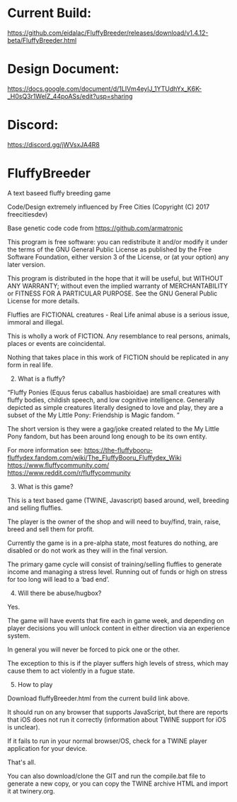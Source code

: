 # Current Build:
https://github.com/eidalac/FluffyBreeder/releases/download/v1.4.12-beta/FluffyBreeder.html

# Design Document:
https://docs.google.com/document/d/1LIVm4eylJ_1YTUdhYx_K6K-_H0sQ3r1WelZ_44poASs/edit?usp=sharing

# Discord:
https://discord.gg/jWVsxJA4R8

# FluffyBreeder
A text baseed fluffy breeding game

Code/Design extremely influenced by Free Cities (Copyright (C) 2017  freecitiesdev)

Base genetic code code from https://github.com/armatronic 

This program is free software: you can redistribute it and/or modify it under the terms of the GNU General Public License as published by the Free Software Foundation, either version 3 of the License, or (at your option) any later version.

This program is distributed in the hope that it will be useful, but WITHOUT ANY WARRANTY; without even the implied warranty of MERCHANTABILITY or FITNESS FOR A PARTICULAR PURPOSE.  See the GNU General Public License for more details.

Fluffies are FICTIONAL creatures - Real Life animal abuse is a serious issue, immoral and illegal.

This is wholly a work of FICTION.  Any resemblance to real persons, animals, places or events are coincidental.  

Nothing that takes place in this work of FICTION should be replicated in any form in real life.

2. What is a fluffy?

“Fluffy Ponies (Equus ferus caballus hasbioidae) are small creatures with fluffy bodies, childish speech, and low cognitive intelligence. Generally depicted as simple creatures literally designed to love and play, they are a subset of the My Little Pony: Friendship is Magic fandom. ”

The short version is they were a gag/joke created related to the My Little Pony fandom, but has been around long enough to be its own entity.   

For more information see: https://the-fluffybooru-fluffydex.fandom.com/wiki/The_FluffyBooru_Fluffydex_Wiki 
https://www.fluffycommunity.com/
https://www.reddit.com/r/fluffycommunity 


3.  What is this game?

This is a text based game (TWINE, Javascript) based around, well, breeding and selling fluffies. 

The player is the owner of the shop and will need to buy/find, train, raise, breed and sell them for profit.  

Currently the game is in a pre-alpha state, most features do nothing, are disabled or do not work as they will in the final version.

The primary game cycle will consist of training/selling fluffies to generate income and managing a stress level.  Running out of funds or high on stress for too long will lead to a ‘bad end’.

4.  Will there be abuse/hugbox?

Yes. 

The game will have events that fire each in game week, and depending on player decisions you will unlock content in either direction via an experience system.

In general you will never be forced to pick one or the other.

The exception to this is if the player suffers high levels of stress, which may cause them to act violently in a fugue state.

5. How to play

Download fluffyBreeder.html from the current build link above.

It should run on any browser that supports JavaScript, but there are reports that iOS does not run it correctly (information about TWINE support for iOS is unclear).

If it fails to run in your normal browser/OS, check for a TWINE player application for your device.

That's all.

You can also download/clone the GIT and run the compile.bat file to generate a new copy, or you can copy the TWINE archive HTML and import it at twinery.org.
